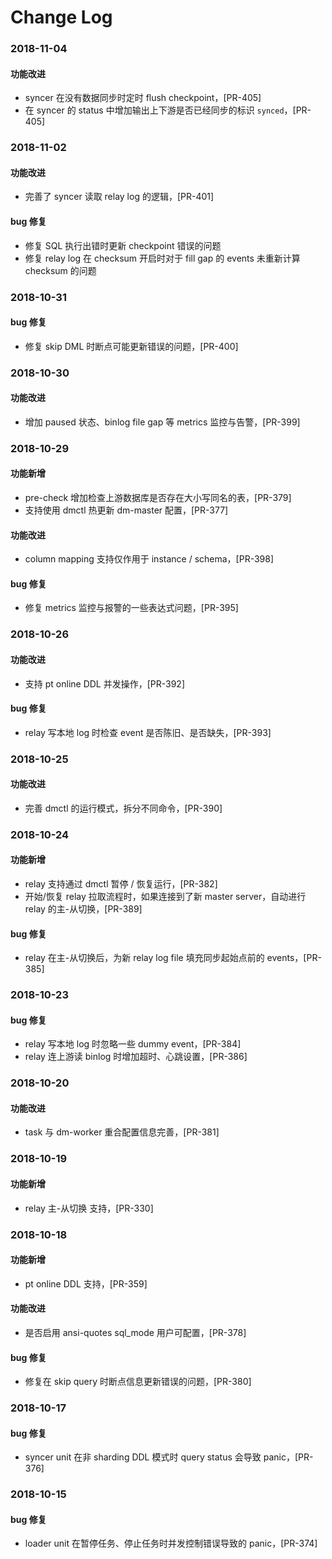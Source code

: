 Change Log
===

### 2018-11-04

#### 功能改进

- syncer 在没有数据同步时定时 flush checkpoint，[PR-405]
- 在 syncer 的 status 中增加输出上下游是否已经同步的标识 `synced`，[PR-405]

### 2018-11-02

#### 功能改进

- 完善了 syncer 读取 relay log 的逻辑，[PR-401]

#### bug 修复

- 修复 SQL 执行出错时更新 checkpoint 错误的问题
- 修复 relay log 在 checksum 开启时对于 fill gap 的 events 未重新计算 checksum 的问题

### 2018-10-31

#### bug 修复

- 修复 skip DML 时断点可能更新错误的问题，[PR-400]

### 2018-10-30

#### 功能改进

- 增加 paused 状态、binlog file gap 等 metrics 监控与告警，[PR-399]

### 2018-10-29

#### 功能新增

- pre-check 增加检查上游数据库是否存在大小写同名的表，[PR-379]
- 支持使用 dmctl 热更新 dm-master 配置，[PR-377]

#### 功能改进

- column mapping 支持仅作用于 instance / schema，[PR-398]

#### bug 修复

- 修复 metrics 监控与报警的一些表达式问题，[PR-395]

### 2018-10-26

#### 功能改进

- 支持 pt online DDL 并发操作，[PR-392]

#### bug 修复

- relay 写本地 log 时检查 event 是否陈旧、是否缺失，[PR-393]

### 2018-10-25

#### 功能改进

- 完善 dmctl 的运行模式，拆分不同命令，[PR-390]

### 2018-10-24

#### 功能新增

- relay 支持通过 dmctl 暂停 / 恢复运行，[PR-382]
- 开始/恢复 relay 拉取流程时，如果连接到了新 master server，自动进行 relay 的主-从切换，[PR-389]

#### bug 修复

- relay 在主-从切换后，为新 relay log file 填充同步起始点前的 events，[PR-385]

### 2018-10-23

#### bug 修复

- relay 写本地 log 时忽略一些 dummy event，[PR-384]
- relay 连上游读 binlog 时增加超时、心跳设置，[PR-386]

### 2018-10-20

#### 功能改进

- task 与 dm-worker 重合配置信息完善，[PR-381]

### 2018-10-19

#### 功能新增

- relay 主-从切换 支持，[PR-330]

### 2018-10-18

#### 功能新增

- pt online DDL 支持，[PR-359]

#### 功能改进

- 是否启用 ansi-quotes sql_mode 用户可配置，[PR-378]

#### bug 修复

- 修复在 skip query 时断点信息更新错误的问题，[PR-380]

### 2018-10-17

#### bug 修复

- syncer unit 在非 sharding DDL 模式时 query status 会导致 panic，[PR-376]

### 2018-10-15

#### bug 修复

- loader unit 在暂停任务、停止任务时并发控制错误导致的 panic，[PR-374]
